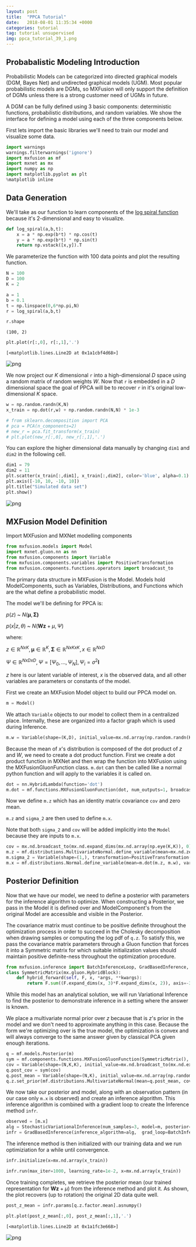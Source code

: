 ```yaml
---
layout: post
title:  "PPCA Tutorial"
date:   2018-08-01 11:35:34 +0000
categories: tutorial
tag: tutorial unsupervised
img: ppca_tutorial_39_1.png
---
```


## Probabalistic Modeling Introduction

Probabilistic Models can be
categorized into directed graphical models (DGM, Bayes Net) and undirected
graphical models (UGM). Most popular probabilistic models
are DGMs, so MXFusion will only support the definition of
DGMs unless there is a strong customer need of UGMs in future.

A DGM can be fully defined using 3 basic components: deterministic functions,
probabilistic distributions, and random variables. We show the interface for
defining a model using each of the three components below.

First lets import the basic libraries we'll need to train our model and visualize some data.


```python
import warnings
warnings.filterwarnings('ignore')
import mxfusion as mf
import mxnet as mx
import numpy as np
import matplotlib.pyplot as plt
%matplotlib inline
```

## Data Generation
We'll take as our function to learn components of the [log spiral function](https://en.wikipedia.org/wiki/Logarithmic_spiral) because it's 2-dimensional and easy to visualize.


```python
def log_spiral(a,b,t):
    x = a * np.exp(b*t) * np.cos(t)
    y = a * np.exp(b*t) * np.sin(t)
    return np.vstack([x,y]).T
```

We parameterize the function with 100 data points and plot the resulting function.


```python
N = 100
D = 100
K = 2

a = 1
b = 0.1
t = np.linspace(0,6*np.pi,N)
r = log_spiral(a,b,t)
```


```python
r.shape
```




    (100, 2)




```python
plt.plot(r[:,0], r[:,1],'.')
```




    [<matplotlib.lines.Line2D at 0x1a1cbf4d68>]




![png](/mxfusion/images/ppca_tutorial_10_1.png)


We now project our $K$ dimensional ```r``` into a high-dimensional $D$ space using a random matrix of random weights $W$. Now that ```r``` is embedded in a $D$ dimensional space the goal of PPCA will be to recover ```r``` in it's original low-dimensional $K$ space.


```python
w = np.random.randn(K,N)
x_train = np.dot(r,w) + np.random.randn(N,N) * 1e-3
```


```python
# from sklearn.decomposition import PCA
# pca = PCA(n_components=2)
# new_r = pca.fit_transform(x_train)
# plt.plot(new_r[:,0], new_r[:,1],'.')
```

You can explore the higher dimensional data manually by changing ```dim1``` and ```dim2``` in the following cell.


```python
dim1 = 79
dim2 = 11
plt.scatter(x_train[:,dim1], x_train[:,dim2], color='blue', alpha=0.1)
plt.axis([-10, 10, -10, 10])
plt.title("Simulated data set")
plt.show()
```


![png](/mxfusion/images/ppca_tutorial_15_0.png)


## MXFusion Model Definition
Import MXFusion and MXNet modelling components


```python
from mxfusion.models import Model
import mxnet.gluon.nn as nn
from mxfusion.components import Variable
from mxfusion.components.variables import PositiveTransformation
from mxfusion.components.functions.operators import broadcast_to
```

The primary data structure in MXFusion is the Model. Models hold ModelComponents, such as Variables, Distributions, and Functions which are the what define a probabilistic model.

The model we'll be defining for PPCA is:

$p(z)$ ~ $N(\mathbf{\mu}, \mathbf{\Sigma)}$

$p(x | z,\theta)$ ~ $N(\mathbf{Wz} + \mu, \Psi)$

where:

$z \in \mathbb{R}^{N x K}, \mathbf{\mu} \in \mathbb{R}^K, \mathbf{\Sigma} \in \mathbb{R}^{NxKxK}, x \in \mathbb{R}^{NxD}$

$\Psi \in \mathbb{R}^{NxDxD}, \Psi = [\Psi_0, \dots, \Psi_N], \Psi_i = \sigma^2\mathbf{I}$

$z$ here is our latent variable of interest, $x$ is the observed data, and all other variables are parameters or constants of the model.

First we create an MXFusion Model object to build our PPCA model on.


```python
m = Model()
```

We attach ```Variable``` objects to our model to collect them in a centralized place. Internally, these are organized into a factor graph which is used during Inference.


```python
m.w = Variable(shape=(K,D), initial_value=mx.nd.array(np.random.randn(K,D)))
```

Because the mean of $x$'s distribution is composed of the dot product of $z$ and $W$, we need to create a dot product function. First we create a dot product function in MXNet and then wrap the function into MXFusion using the MXFusionGluonFunction class. ```m.dot``` can then be called like a normal python function and will apply to the variables it is called on.


```python
dot = nn.HybridLambda(function='dot')
m.dot = mf.functions.MXFusionGluonFunction(dot, num_outputs=1, broadcastable=False)
```

Now we define ```m.z``` which has an identity matrix covariance ```cov``` and zero mean.

```m.z``` and ```sigma_2``` are then used to define ```m.x```.

Note that both ```sigma_2``` and ```cov``` will be added implicitly into the ```Model``` because they are inputs to ```m.x```.


```python
cov = mx.nd.broadcast_to(mx.nd.expand_dims(mx.nd.array(np.eye(K,K)), 0),shape=(N,K,K))
m.z = mf.distributions.MultivariateNormal.define_variable(mean=mx.nd.zeros(shape=(N,K)), covariance=cov, shape=(N,K))
m.sigma_2 = Variable(shape=(1,), transformation=PositiveTransformation())
m.x = mf.distributions.Normal.define_variable(mean=m.dot(m.z, m.w), variance=broadcast_to(m.sigma_2, (N,D)), shape=(N,D))
```

## Posterior Definition

Now that we have our model, we need to define a posterior with parameters for the inference algorithm to optimize. When constructing a Posterior, we pass in the Model it is defined over and ModelComponent's from the original Model are accessible and visible in the Posterior.

The covariance matrix must continue to be positive definite throughout the optimization process in order to succeed in the Cholesky decomposition when drawing samples or computing the log pdf of ```q.z```. To satisfy this, we pass the covariance matrix parameters through a Gluon function that forces it into a Symmetric matrix for which suitable initialization values should maintain positive definite-ness throughout the optimization procedure.


```python
from mxfusion.inference import BatchInferenceLoop, GradBasedInference, StochasticVariationalInference
class SymmetricMatrix(mx.gluon.HybridBlock):
    def hybrid_forward(self, F, x, *args, **kwargs):
        return F.sum((F.expand_dims(x, 3)*F.expand_dims(x, 2)), axis=-3)
```

While this model has an analytical solution, we will run Variational Inference to find the posterior to demonstrate inference in a setting where the answer is known.

We place a multivariate normal prior over $z$ because that is $z$'s prior in the model and we don't need to approximate anything in this case. Because the form we're optimizing over is the true model, the optimization is convex and will always converge to the same answer given by classical PCA given enough iterations.



```python
q = mf.models.Posterior(m)
sym = mf.components.functions.MXFusionGluonFunction(SymmetricMatrix(), num_outputs=1, broadcastable=False)
cov = Variable(shape=(N,K,K), initial_value=mx.nd.broadcast_to(mx.nd.expand_dims(mx.nd.array(np.eye(K,K) * 1e-2), 0),shape=(N,K,K)))
q.post_cov = sym(cov)
q.post_mean = Variable(shape=(N,K), initial_value=mx.nd.array(np.random.randn(N,K)))
q.z.set_prior(mf.distributions.MultivariateNormal(mean=q.post_mean, covariance=q.post_cov))
```

We now take our posterior and model, along with an observation pattern (in our case only ```m.x``` is observed) and create an inference algorithm. This inference algorithm is combined with a gradient loop to create the Inference method ```infr```.


```python
observed = [m.x]
alg = StochasticVariationalInference(num_samples=3, model=m, posterior=q, observed=observed)
infr = GradBasedInference(inference_algorithm=alg,  grad_loop=BatchInferenceLoop())
```

The inference method is then initialized with our training data and we run optimiziation for a while until convergence.


```python
infr.initialize(x=mx.nd.array(x_train))
```


```python
infr.run(max_iter=1000, learning_rate=1e-2, x=mx.nd.array(x_train))
```

Once training completes, we retrieve the posterior mean (our trained representation for $\mathbf{Wz} + \mu$) from the inference method and plot it.
As shown, the plot recovers (up to rotation) the original 2D data quite well.


```python
post_z_mean = infr.params[q.z.factor.mean].asnumpy()
```


```python
plt.plot(post_z_mean[:,0], post_z_mean[:,1],'.')
```




    [<matplotlib.lines.Line2D at 0x1a1fc3e668>]




![png](/mxfusion/images/ppca_tutorial_39_1.png)
